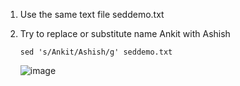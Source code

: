 1) Use the same text file seddemo.txt
2) Try to replace or substitute name Ankit with Ashish

       sed 's/Ankit/Ashish/g' seddemo.txt
   ![image](https://github.com/Sharath15eUR/SivanithishRK/assets/79641980/b557a034-86f9-421c-adc6-b8ef80c378bc)

